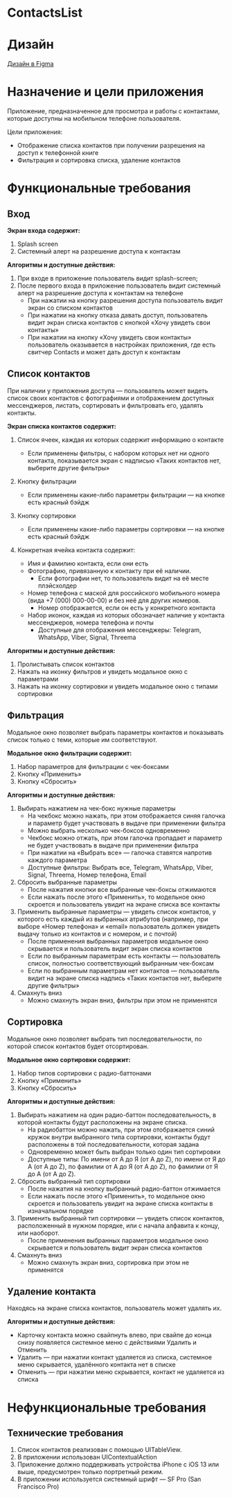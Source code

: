 # ContactsList

# Дизайн

[Дизайн в Figma](https://www.figma.com/file/kphpoqW0h9LsDgNXhqsbcH/YP-Contacts-(iOS)?node-id=3%3A2584)

# Назначение и цели приложения

Приложение, предназначенное для просмотра и работы с контактами, которые доступны на мобильном телефоне пользователя.

Цели приложения:

- Отображение списка контактов при получении разрешения на доступ к телефонной книге
- Фильтрация и сортировка списка, удаление контактов

# Функциональные требования

## Вход

**Экран входа содержит:**

1. Splash screen
2. Системный алерт на разрешение доступа к контактам 

**Алгоритмы и доступные действия:**

1. При входе в приложение пользователь видит splash-screen;
2. После первого входа в приложение пользователь видит системный алерт на разрешение доступа к контактам на телефоне 
    - При нажатии на кнопку разрешения доступа пользователь видит экран со списком контактов  
    - При нажатии на кнопку отказа давать доступ, пользователь видит экран списка контактов с кнопкой «Хочу увидеть свои контакты»
    - При нажатии на кнопку «Хочу увидеть свои контакты» пользователь оказывается в настройках приложения, где есть свитчер Contacts и может дать доступ к контактам

## Список контактов

При наличии у приложения доступа — пользователь может видеть список своих контактов c фотографиями и отображением доступных мессенджеров, листать, сортировать и фильтровать его, удалять контакты. 

**Экран списка контактов содержит:**

1. Список ячеек, каждая их которых содержит информацию о контакте
    - Если применены фильтры, с набором которых нет ни одного контакта, показывается экран с надписью «Таких контактов нет, выберите другие фильтры»
2. Кнопку фильтрации
    - Если применены какие-либо параметры фильтрации — на кнопке есть красный бэйдж
    
3. Кнопку сортировки  
    - Если применены какие-либо параметры сортировки — на кнопке есть красный бэйдж
 
4. Конкретная ячейка контакта содержит:
    - Имя и фамилию контакта, если они есть
    - Фотографию, привязанную к контакту при её наличии.
        - Если фотографии нет, то пользователь видит на её месте плэйсхолдер
    - Номер телефона с маской для российского мобильного номера (вида +7 (000) 000-00-00) и без неё для других номеров.
        - Номер отображается, если он есть у конкретного контакта
    - Набор иконок, каждая из которых обозначает наличие у контакта мессенджеров, номера телефона и почты
        - Доступные для отображения мессенджеры: Telegram, WhatsApp, Viber, Signal, Threema
    

**Алгоритмы и доступные действия:**

1. Пролистывать список контактов
2. Нажать на иконку фильтров и увидеть модальное окно с параметрами
3. Нажать на иконку сортировки и увидеть модальное окно с типами сортировки

## Фильтрация

Модальное окно позволяет выбрать параметры контактов и показывать список только с теми, которые им соответствуют.  

**Модальное окно фильтрации содержит:**

1. Набор параметров для фильтрации с чек-боксами
2. Кнопку «Применить»
3. Кнопку «Сбросить»

**Алгоритмы и доступные действия:**

1. Выбирать нажатием на чек-бокс нужные параметры
    - На чекбокс можно нажать, при этом отображается синяя галочка и параметр будет участвовать в выдаче при применении фильтра
    - Можно выбрать несколько чек-боксов одновременно
    - Чекбокс можно отжать, при этом галочка пропадает и параметр не будет участвовать в выдаче при применении фильтра
    - При нажатии на «Выбрать все» — галочка ставятся напротив каждого параметра 
    - Доступные фильтры: Выбрать все, Telegram, WhatsApp, Viber, Signal, Threema, Номер телефона, Email
2. Сбросить выбранные параметры
    - После нажатия кнопки все выбранные чек-боксы отжимаются
    - Если нажать после этого «Применить», то модельное окно скроется и пользователь увидит на экране списка все контакты 
3. Применить выбранные параметры — увидеть список контактов, у которого есть каждый из выбранных атрибутов (например, при выборе «Номер телефона» и «email» пользователь должен увидеть выдачу только из контактов и с номером, и с почтой)
    - После применения выбранных параметров модальное окно скрывается и пользователь видит экран списка контактов
    - Если по выбранным параметрам есть контакты — пользователь список, полностью соответствующий выбранным чек-боксам
    - Если по выбранным параметрам нет контактов — пользователь видит на экране списка надпись «Таких контактов нет, выберите другие фильтры»
4. Смахнуть вниз
    - Можно смахнуть экран вниз, фильтры при этом не применятся

## Сортировка

Модальное окно позволяет выбрать тип последовательности, по которой список контактов будет отсортирован. 

**Модальное окно сортировки содержит:**

1. Набор типов сортировки с радио-баттонами
2. Кнопку «Применить»
3. Кнопку «Сбросить»

**Алгоритмы и доступные действия:**

1. Выбирать нажатием на один радио-баттон последовательность, в которой контакты будут расположены на экране списка. 
    - На радиобаттон можно нажать, при этом отображается синий кружок внутри выбранного типа сортировки, контакты будут расположены в той последовательности, которая задана 
    - Одновременно может быть выбран только один тип сортировки 
    - Доступные типы: По имени от A до Я (от A до Z), по имени от Я до А (от A до Z), по фамилии от A до Я (от A до Z), по фамилии от Я до А (от A до Z). 
2. Сбросить выбранный тип сортировки
    - После нажатия на кнопку выбранный радио-баттон отжимается
    - Если нажать после этого «Применить», то модельное окно скроется и пользователь увидит на экране списка контакты в изначальном порядке
3. Применить выбранный тип сортировки — увидеть список контактов, расположенный в нужном порядке, или с начала алфавита к концу, или наоборот.
    - После применения выбранных параметров модальное окно скрывается и пользователь видит экран списка контактов
4. Смахнуть вниз
    - Можно смахнуть экран вниз, сортировка при этом не применятся

## Удаление контакта

Находясь на экране списка контактов, пользователь может удалять их. 

**Алгоритмы и доступные действия:**

- Карточку контакта можно свайпнуть влево, при свайпе до конца снизу появляется системное меню с действиями Удалить и Отменить 
- Удалить — при нажатии контакт удаляется из списка, системное меню скрывается, удалённого контакта нет в списке
- Отменить — при нажатии меню скрывается, контакт не удаляется из списка 

# Нефункциональные требования

## Технические требования

1. Список контактов реализован с помощью UITableView.
2. В приложении использован UIContextualAction
3. Приложение должно поддерживать устройства iPhone с iOS 13 или выше, предусмотрен только портретный режим.
4. В приложении используется системный шрифт — SF Pro (San Francisco Pro)

